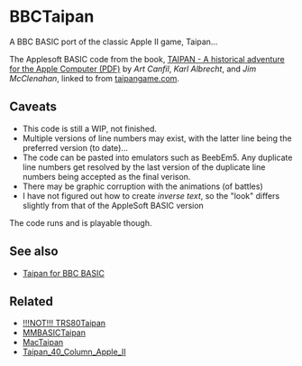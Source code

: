 # BBCTaipan

A BBC BASIC port of the classic Apple II game, Taipan...

The Applesoft BASIC code from the book,  [TAIPAN - A historical adventure for the Apple Computer (PDF)][1] by *Art Canfil*, *Karl Albrecht*, and *Jim McClenahan*, linked to from [taipangame.com][2].

## Caveats

 - This code is still a WIP, not finished.
 - Multiple versions of line numbers may exist, with the latter line being the preferred version (to date)...
 - The code can be pasted into emulators such as BeebEm5. Any duplicate line numbers get resolved by the last version of the duplicate line numbers being accepted as the final verison.
 - There may be graphic corruption with the animations (of battles)
 - I have not figured out how to create *inverse text*, so the "look" differs slightly from that of the AppleSoft BASIC version

The code runs and is playable though.

## See also

 - [Taipan for BBC BASIC](https://gr33nonline.wordpress.com/2023/12/12/taipan-for-bbc-basic/)

## Related

 - [!!!NOT!!! TRS80Taipan](https://github.com/greenonline/TRS80Taipan)
 - [MMBASICTaipan](https://github.com/greenonline/MMBASICTaipan)
 - [MacTaipan](https://github.com/greenonline/MacTaipan)
 - [Taipan_40_Column_Apple_II](https://github.com/greenonline/Taipan_40_Column_Apple_II)


  [1]: https://taipangame.com/pdf/TaipanAHistoricalAdventureForTheAppleComputerAppleIIEdition.pdf
  [2]: https://taipangame.com/
